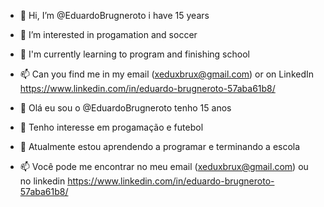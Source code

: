 - 👋 Hi, I’m @EduardoBrugneroto i have 15 years 
- 👀 I’m interested in progamation and soccer
- 🌱 I'm currently learning to program and finishing school
- 📫 Can you find me in my email (xeduxbrux@gmail.com) or on LinkedIn https://www.linkedin.com/in/eduardo-brugneroto-57aba61b8/


- 👋 Olá eu sou o @EduardoBrugneroto tenho 15 anos
- 👀 Tenho interesse em progamação e futebol
- 🌱 Atualmente estou aprendendo a programar e terminando a escola
- 📫 Você pode me encontrar no meu email (xeduxbrux@gmail.com) ou no linkedin https://www.linkedin.com/in/eduardo-brugneroto-57aba61b8/

